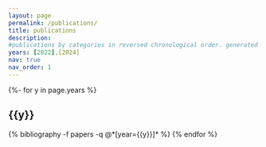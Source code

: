 ```yaml
---
layout: page
permalink: /publications/
title: publications
description:
#publications by categories in reversed chronological order. generated by jekyll-scholar.
years: [2022],[2024]
nav: true
nav_order: 1
---
```

<!-- _pages/publications.md -->
<div class="publications">

{%- for y in page.years %}
  <h2 class="year">{{y}}</h2>
  {% bibliography -f papers -q @*[year={{y}}]* %}
{% endfor %}

</div>
